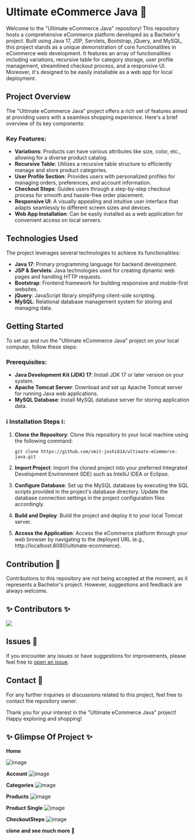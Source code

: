 # Ultimate eCommerce Java 🎉

Welcome to the "Ultimate eCommerce Java" repository! This repository hosts a comprehensive eCommerce platform developed as a Bachelor's project. Built using Java 17, JSP, Servlets, Bootstrap, jQuery, and MySQL, this project stands as a unique demonstration of core functionalities in eCommerce web development. It features an array of functionalities including variations, recursive table for category storage, user profile management, streamlined checkout process, and a responsive UI. Moreover, it's designed to be easily installable as a web app for local deployment.

## Project Overview
The "Ultimate eCommerce Java" project offers a rich set of features aimed at providing users with a seamless shopping experience. Here's a brief overview of its key components:

### Key Features:
- **Variations**: Products can have various attributes like size, color, etc., allowing for a diverse product catalog.
- **Recursive Table**: Utilizes a recursive table structure to efficiently manage and store product categories.
- **User Profile Section**: Provides users with personalized profiles for managing orders, preferences, and account information.
- **Checkout Steps**: Guides users through a step-by-step checkout process for smooth and hassle-free order placement.
- **Responsive UI**: A visually appealing and intuitive user interface that adapts seamlessly to different screen sizes and devices.
- **Web App Installation**: Can be easily installed as a web application for convenient access on local servers.

## Technologies Used
The project leverages several technologies to achieve its functionalities:

- **Java 17**: Primary programming language for backend development.
- **JSP & Servlets**: Java technologies used for creating dynamic web pages and handling HTTP requests.
- **Bootstrap**: Frontend framework for building responsive and mobile-first websites.
- **jQuery**: JavaScript library simplifying client-side scripting.
- **MySQL**: Relational database management system for storing and managing data.

## Getting Started
To set up and run the "Ultimate eCommerce Java" project on your local computer, follow these steps:

### Prerequisites:
- **Java Development Kit (JDK) 17**: Install JDK 17 or later version on your system.
- **Apache Tomcat Server**: Download and set up Apache Tomcat server for running Java web applications.
- **MySQL Database**: Install MySQL database server for storing application data.

### ℹ️ Installation Steps ℹ️:
1. **Clone the Repository**: Clone this repository to your local machine using the following command:
   ```
   git clone https://github.com/smit-joshi814/ultimate-eCommerce-java.git
   ```

2. **Import Project**: Import the cloned project into your preferred Integrated Development Environment (IDE) such as IntelliJ IDEA or Eclipse.

3. **Configure Database**: Set up the MySQL database by executing the SQL scripts provided in the project's database directory. Update the database connection settings in the project configuration files accordingly.

4. **Build and Deploy**: Build the project and deploy it to your local Tomcat server.

5. **Access the Application**: Access the eCommerce platform through your web browser by navigating to the deployed URL (e.g., http://localhost:8080/ultimate-ecommerce).

## Contribution 💫
Contributions to this repository are not being accepted at the moment, as it represents a Bachelor's project. However, suggestions and feedback are always welcome.

## ✨ Contributors ✨
<a href="https://github.com/smit-joshi814/ultimate-eCommerce-java/graphs/contributors">
  <img src="https://contrib.rocks/image?repo=smit-joshi814/ultimate-eCommerce-java&max=5" />
</a>

## Issues 📌
If you encounter any issues or have suggestions for improvements, please feel free to [open an issue](https://github.com/smit-joshi814/ultimate-eCommerce-java/issues).

## Contact 📨
For any further inquiries or discussions related to this project, feel free to contact the repository owner.

Thank you for your interest in the "Ultimate eCommerce Java" project! Happy exploring and shopping!

## ✨ Glimpse Of Project ✨

**Home**

![image](https://github.com/smit-joshi814/Ultimate-Project-On-ECommerce-With-Java/assets/45530965/c681b85c-a2e8-45c6-ace3-ec3821025980)

**Account**
![image](https://github.com/smit-joshi814/Ultimate-Project-On-ECommerce-With-Java/assets/45530965/846c1344-4c14-4bea-8313-3b2b96e556e9)

**Categories**
![image](https://github.com/smit-joshi814/Ultimate-Project-On-ECommerce-With-Java/assets/45530965/8e70d21c-f3c7-46a1-b875-0cd7ab9287f4)

**Products**
![image](https://github.com/smit-joshi814/Ultimate-Project-On-ECommerce-With-Java/assets/45530965/e3273dfb-dfc5-4de7-b367-c217d2efdedf)

**Product Single**
![image](https://github.com/smit-joshi814/Ultimate-Project-On-ECommerce-With-Java/assets/45530965/34d3c214-d407-43f9-bca5-680e5e688ab2)

**CheckoutSteps**
![image](https://github.com/smit-joshi814/Ultimate-Project-On-ECommerce-With-Java/assets/45530965/9ddbe0be-0b14-4408-ab6e-5cddcb0eaeca)

**clone and see much more 🎉**
